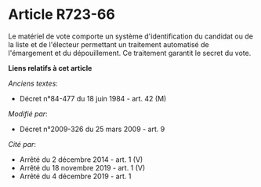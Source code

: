 # Article R723-66

Le matériel de vote comporte un système d'identification du candidat ou de la liste et de l'électeur permettant un traitement
automatisé de l'émargement et du dépouillement. Ce traitement garantit le secret du vote.

**Liens relatifs à cet article**

_Anciens textes_:

  - Décret n°84-477 du 18 juin 1984 - art. 42 (M)

_Modifié par_:

  - Décret n°2009-326 du 25 mars 2009 - art. 9

_Cité par_:

  - Arrêté du 2 décembre 2014 - art. 1 (V)
  - Arrêté du 18 novembre 2019 - art. 1 (V)
  - Arrêté du 4 décembre 2019 - art. 1

